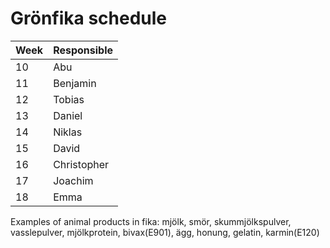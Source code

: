# Grönfika schedule

| Week   | Responsible   |
| ------ | ------------- |
| 10     | Abu           |
| 11     | Benjamin      |
| 12     | Tobias        |
| 13     | Daniel        |
| 14     | Niklas        |
| 15     | David         |
| 16     | Christopher   |
| 17     | Joachim       |
| 18     | Emma          |

Examples of animal products in fika:
mjölk, smör, skummjölkspulver, vasslepulver, mjölkprotein, bivax(E901), ägg, honung, gelatin, karmin(E120)
